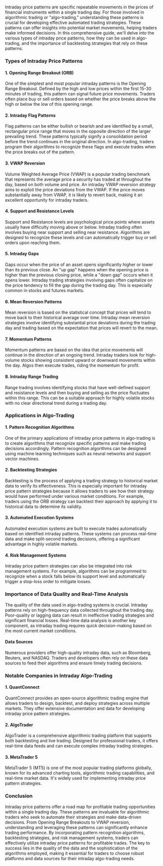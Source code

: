 Intraday price patterns are specific repeatable movements in the prices of financial instruments within a single trading day. For those involved in algorithmic trading or "algo-trading," understanding these patterns is crucial for developing effective automated trading strategies. These patterns can offer insights into potential market movements, helping traders make informed decisions. In this comprehensive guide, we'll delve into the various types of intraday price patterns, how they can be used in algo-trading, and the importance of backtesting strategies that rely on these patterns.

### Types of Intraday Price Patterns

#### 1. **Opening Range Breakout (ORB)**
One of the simplest and most popular intraday patterns is the Opening Range Breakout. Defined by the high and low prices within the first 15-30 minutes of trading, this pattern can signal future price movements. Traders often place buy or sell orders based on whether the price breaks above the high or below the low of this opening range.

#### 2. **Intraday Flag Patterns**
Flag patterns can be either bullish or bearish and are identified by a small, rectangular price range that moves in the opposite direction of the larger prevailing trend. These patterns typically signify a consolidation period before the trend continues in the original direction. In algo-trading, traders program their algorithms to recognize these flags and execute trades when the price breaks out of the pattern.

#### 3. **VWAP Reversion**
Volume Weighted Average Price (VWAP) is a popular trading benchmark that represents the average price a security has traded at throughout the day, based on both volume and price. An intraday VWAP reversion strategy aims to exploit the price deviations from the VWAP. If the price moves substantially away from VWAP, it is likely to revert back, making it an excellent opportunity for intraday traders.

#### 4. **Support and Resistance Levels**
Support and Resistance levels are psychological price points where assets usually have difficulty moving above or below. Intraday trading often involves buying near support and selling near resistance. Algorithms are designed to recognize these levels and can automatically trigger buy or sell orders upon reaching them.

#### 5. **Intraday Gaps**
Gaps occur when the price of an asset opens significantly higher or lower than its previous close. An "up gap" happens when the opening price is higher than the previous closing price, while a "down gap" occurs when it opens lower. Intraday trading strategies involving gaps often capitalize on the price tendency to fill the gap during the trading day. This is especially common in stocks and futures markets.

#### 6. **Mean Reversion Patterns**
Mean reversion is based on the statistical concept that prices will tend to move back to their historical average over time. Intraday mean reversion strategies involve identifying substantial price deviations during the trading day and trading based on the expectation that prices will revert to the mean.

#### 7. **Momentum Patterns**
Momentum patterns are based on the idea that price movements will continue in the direction of an ongoing trend. Intraday traders look for high-volume stocks showing consistent upward or downward movements within the day. Algos then execute trades, riding the momentum for profit.

#### 8. **Intraday Range Trading**
Range trading involves identifying stocks that have well-defined support and resistance levels and then buying and selling as the price fluctuates within this range. This can be a suitable approach for highly volatile stocks with no clear directional trend during a trading day.

### Applications in Algo-Trading

#### 1. **Pattern Recognition Algorithms**
One of the primary applications of intraday price patterns in algo-trading is to create algorithms that recognize specific patterns and make trading decisions accordingly. Pattern recognition algorithms can be designed using machine learning techniques such as neural networks and support vector machines.

#### 2. **Backtesting Strategies**
Backtesting is the process of applying a trading strategy to historical market data to verify its effectiveness. This is especially important for intraday price pattern strategies because it allows traders to see how their strategy would have performed under various market conditions. For example, traders using the ORB strategy can backtest their approach by applying it to historical data to determine its validity.

#### 3. **Automated Execution Systems**
Automated execution systems are built to execute trades automatically based on identified intraday patterns. These systems can process real-time data and make split-second trading decisions, offering a significant advantage in highly volatile markets.

#### 4. **Risk Management Systems**
Intraday price pattern strategies can also be integrated into risk management systems. For example, algorithms can be programmed to recognize when a stock falls below its support level and automatically trigger a stop-loss order to mitigate losses.

### Importance of Data Quality and Real-Time Analysis

The quality of the data used in algo-trading systems is crucial. Intraday patterns rely on high-frequency data collected throughout the trading day. Poor-quality or lagging data can result in ineffective trading strategies and significant financial losses. Real-time data analysis is another key component, as intraday trading requires quick decision-making based on the most current market conditions.

#### Data Sources
Numerous providers offer high-quality intraday data, such as Bloomberg, Reuters, and NASDAQ. Traders and developers often rely on these data sources to feed their algorithms and ensure timely trading decisions.

### Notable Companies in Intraday Algo-Trading

#### 1. **QuantConnect**
QuantConnect provides an open-source algorithmic trading engine that allows traders to design, backtest, and deploy strategies across multiple markets. They offer extensive documentation and data for developing intraday price pattern strategies.

#### 2. **AlgoTrader**
AlgoTrader is a comprehensive algorithmic trading platform that supports both backtesting and live trading. Designed for professional traders, it offers real-time data feeds and can execute complex intraday trading strategies.

#### 3. **MetaTrader 5**
MetaTrader 5 (MT5) is one of the most popular trading platforms globally, known for its advanced charting tools, algorithmic trading capabilities, and real-time market data. It's widely used for implementing intraday price pattern strategies.

### Conclusion

Intraday price patterns offer a road map for profitable trading opportunities within a single trading day. These patterns are invaluable for algorithmic traders who seek to automate their strategies and make data-driven decisions. From Opening Range Breakouts to VWAP reversion, understanding and leveraging these patterns can significantly enhance trading performance. By incorporating pattern recognition algorithms, backtesting strategies, and risk management systems, traders can effectively utilize intraday price patterns for profitable trades. The key to success lies in the quality of the data and the sophistication of the algorithms employed, making it essential for traders to choose robust platforms and data sources for their intraday algo-trading needs.